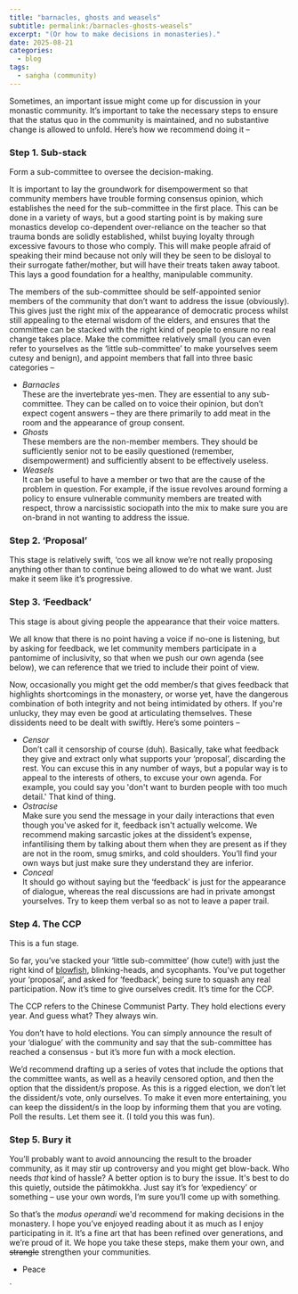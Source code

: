 ```yaml
--- 
title: "barnacles, ghosts and weasels"
subtitle: permalink:/barnacles-ghosts-weasels" 
excerpt: "(Or how to make decisions in monasteries)."
date: 2025-08-21
categories:
  - blog
tags: 
  - saṅgha (community)
--- 
```


Sometimes, an important issue might come up for discussion in your monastic community. It’s important to take the necessary steps to ensure that the status quo in the community is maintained, and no substantive change is allowed to unfold. Here’s how we recommend doing it –

### Step 1. Sub-stack 

Form a sub-committee to oversee the decision-making. 

It is important to lay the groundwork for disempowerment so that community members have trouble forming consensus opinion, which establishes the need for the sub-committee in the first place. This can be done in a variety of ways, but a good starting point is by making sure monastics develop co-dependent over-reliance on the teacher so that trauma bonds are solidly established, whilst buying loyalty through excessive favours to those who comply. This will make people afraid of speaking their mind because not only will they be seen to be disloyal to their surrogate father/mother, but will have their treats taken away taboot. This lays a good foundation for a healthy, manipulable community. 

The members of the sub-committee should be self-appointed senior members of the community that don’t want to address the issue (obviously). This gives just the right mix of the appearance of democratic process whilst still appealing to the eternal wisdom of the elders, and ensures that the committee can be stacked with the right kind of people to ensure no real change takes place. Make the committee relatively small (you can even refer to yourselves as the ‘little sub-committee’ to make yourselves seem cutesy and benign), and appoint members that fall into three basic categories – 

- *Barnacles*  
These are the invertebrate yes-men. They are essential to any sub-committee. They can be called on to voice their opinion, but don’t expect cogent answers – they are there primarily to add meat in the room and the appearance of group consent. 
- *Ghosts*  
These members are the non-member members. They should be sufficiently senior not to be easily questioned (remember, disempowerment) and sufficiently absent to be effectively useless. 
- *Weasels*  
It can be useful to have a member or two that are the cause of the problem in question. For example, if the issue revolves around forming a policy to ensure vulnerable community members are treated with respect, throw a narcissistic sociopath into the mix to make sure you are on-brand in not wanting to address the issue. 


### Step 2. ‘Proposal’

This stage is relatively swift, ‘cos we all know we’re not really proposing anything other than to continue being allowed to do what we want. Just make it seem like it’s progressive. 

### Step 3. ‘Feedback’

This stage is about giving people the appearance that their voice matters. 

We all know that there is no point having a voice if no-one is listening, but by asking for feedback, we let community members participate in a pantomime of inclusivity, so that when we push our own agenda (see below), we can reference that we tried to include their point of view. 

Now, occasionally you might get the odd member/s that gives feedback that highlights shortcomings in the monastery, or worse yet, have the dangerous combination of both integrity and not being intimidated by others. If you're unlucky, they may even be good at articulating themselves. These dissidents need to be dealt with swiftly. Here’s some pointers – 

- *Censor*  
Don’t call it censorship of course (duh). Basically, take what feedback they give and extract only what supports your ‘proposal’, discarding the rest. You can excuse this in any number of ways, but a popular way is to appeal to the interests of others, to excuse your own agenda. For example, you could say you 'don't want to burden people with too much detail.' That kind of thing. 
- *Ostracise*  
Make sure you send the message in your daily interactions that even though you've asked for it, feedback isn't actually welcome. We recommend making sarcastic jokes at the dissident’s expense, infantilising them by talking about them when they are present as if they are not in the room, smug smirks, and cold shoulders. You’ll find your own ways but just make sure they understand they are inferior.  
- *Conceal*  
It should go without saying but the ‘feedback’ is just for the appearance of dialogue, whereas the real discussions are had in private amongst yourselves. Try to keep them verbal so as not to leave a paper trail. 

### Step 4. The CCP

This is a fun stage. 

So far, you’ve stacked your ‘little sub-committee’ (how cute!) with just the right kind of [blowfish](https://kimbilaontoast.github.io/blowfish), blinking-heads, and sycophants. You’ve put together your ‘proposal’, and asked for ‘feedback’, being sure to squash any real participation. Now it’s time to give ourselves credit. It’s time for the CCP. 

The CCP refers to the Chinese Communist Party. They hold elections every year. And guess what? They always win. 

You don’t have to hold elections. You can simply announce the result of your ‘dialogue’ with the community and say that the sub-committee has reached a consensus - but it’s more fun with a mock election. 

We’d recommend drafting up a series of votes that include the options that the committee wants, as well as a heavily censored option, and then the option that the dissident/s propose. As this is a rigged election, we don’t let the dissident/s vote, only ourselves. To make it even more entertaining, you can keep the dissident/s in the loop by informing them that you are voting. Poll the results. Let them see it. (I told you this was fun). 

### Step 5. Bury it

You’ll probably want to avoid announcing the result to the broader community, as it may stir up controversy and you might get blow-back. Who needs *that* kind of hassle? A better option is to bury the issue. It's best to do this quietly, outside the pātimokkha. Just say it’s for ‘expediency’ or something – use your own words, I’m sure you’ll come up with something. 

So that’s the *modus operandi* we'd recommend for making decisions in the monastery. I hope you’ve enjoyed reading about it as much as I enjoy participating in it. It’s a fine art that has been refined over generations, and we’re proud of it. We hope you take these steps, make them your own, and ~~strangle~~ strengthen your communities. 

- Peace 



`
